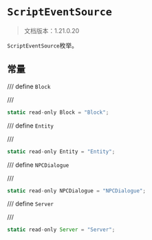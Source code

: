 # `ScriptEventSource`

> 文档版本：1.21.0.20

`ScriptEventSource`枚举。

## 常量

/// define
`Block`


///

```js
static read-only Block = "Block";
```


/// define
`Entity`


///

```js
static read-only Entity = "Entity";
```


/// define
`NPCDialogue`


///

```js
static read-only NPCDialogue = "NPCDialogue";
```


/// define
`Server`


///

```js
static read-only Server = "Server";
```

